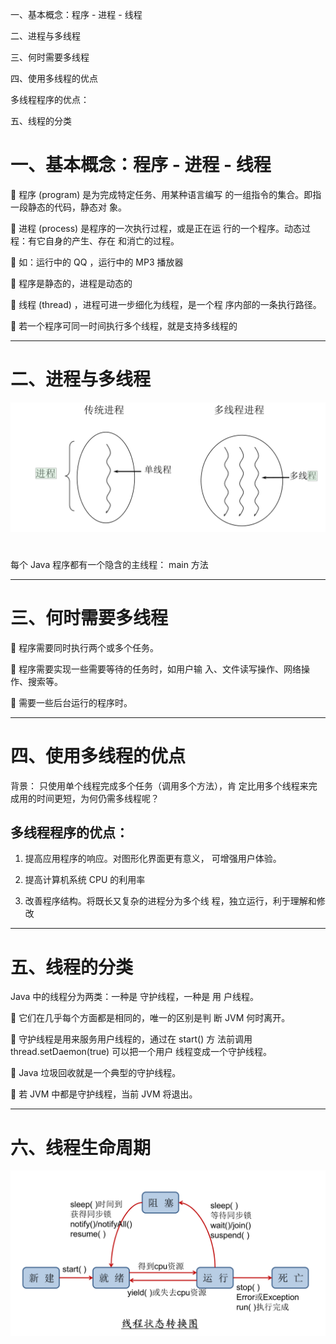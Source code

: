 

一、基本概念：程序 - 进程 - 线程


二、进程与多线程

三、何时需要多线程


四、使用多线程的优点


多线程程序的优点：


五、线程的分类


# 一、基本概念：程序 - 进程 - 线程


 程序 (program) 是为完成特定任务、用某种语言编写
的一组指令的集合。即指一段静态的代码，静态对
象。


 进程 (process) 是程序的一次执行过程，或是正在运
行的一个程序。动态过程：有它自身的产生、存在
和消亡的过程。


 如：运行中的 QQ ，运行中的 MP3 播放器


 程序是静态的，进程是动态的


 线程 (thread) ，进程可进一步细化为线程，是一个程
序内部的一条执行路径。


 若一个程序可同一时间执行多个线程，就是支持多线程的




---

# 二、进程与多线程



![](images/WEBRESOURCEbf430029b924c64d7cc479b53ec896c9截图.png)

# 



每个 Java 程序都有一个隐含的主线程： main 方法




---

# 三、何时需要多线程


 程序需要同时执行两个或多个任务。


 程序需要实现一些需要等待的任务时，如用户输
入、文件读写操作、网络操作、搜索等。


 需要一些后台运行的程序时。



---

# 四、使用多线程的优点




背景： 只使用单个线程完成多个任务（调用多个方法），肯
定比用多个线程来完成用的时间更短，为何仍需多线程呢？




## 多线程程序的优点：


1. 提高应用程序的响应。对图形化界面更有意义，
可增强用户体验。


2. 提高计算机系统 CPU 的利用率


3. 改善程序结构。将既长又复杂的进程分为多个线
程，独立运行，利于理解和修改



---

# 五、线程的分类


Java 中的线程分为两类：一种是 守护线程，一种是 用
户线程。




 它们在几乎每个方面都是相同的，唯一的区别是判
断 JVM 何时离开。


 守护线程是用来服务用户线程的，通过在 start() 方
法前调用 thread.setDaemon(true) 可以把一个用户
线程变成一个守护线程。


 Java 垃圾回收就是一个典型的守护线程。


 若 JVM 中都是守护线程，当前 JVM 将退出。



---

# 六、线程生命周期



![](images/WEBRESOURCE892e1c3402506a336b317a1bf42a781c截图.png)

